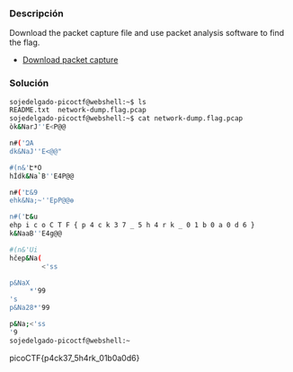 ### Descripción
Download the packet capture file and use packet analysis software to find the flag.

- [Download packet capture](https://artifacts.picoctf.net/c/196/network-dump.flag.pcap)
### Solución
```bash
sojedelgado-picoctf@webshell:~$ ls
README.txt  network-dump.flag.pcap
sojedelgado-picoctf@webshell:~$ cat network-dump.flag.pcap 
òk&NarJ''E<P@@

n#('ԶA
dk&NaJ''E<@@"

#(n&'Է*O
hÍdk&Na`B''E4P@@

n#('Է&9
ehk&Na;~''EpP@@ѳ

n#('Է&u
ehp i c o C T F { p 4 c k 3 7 _ 5 h 4 r k _ 0 1 b 0 a 0 d 6 }
k&NaaB''E4g@@

#(n&'Ui
hčep&Na(
        <'ss

p&NaX
     *'99
's
p&Na28*'99

p&Na;<'ss
'9
sojedelgado-picoctf@webshell:~
```
picoCTF{p4ck37_5h4rk_01b0a0d6}